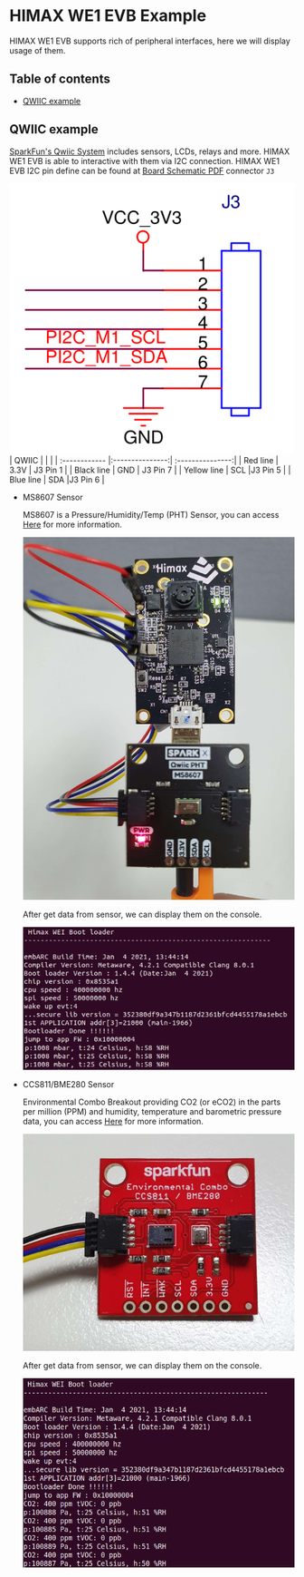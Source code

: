# HIMAX WE1 EVB Example 

HIMAX WE1 EVB supports rich of peripheral interfaces, here we will display usage of them. 

## Table of contents
  - [QWIIC example](#qwiic-example)

   
## QWIIC example

[SparkFun's Qwiic System](https://www.sparkfun.com/qwiic) includes sensors, LCDs, relays and more. HIMAX WE1 EVB is able to interactive with them via I2C connection. HIMAX WE1 EVB I2C pin define can be found at <a href="docs/HIMAX_WE1_EVB_board_sch.pdf" target="_blank">Board Schematic PDF</a> connector `J3`

![alt text](images/HIMAX_WE1_EVB_I2C.png)
|  QWIIC |  |  |
| :------------ |:---------------:| :---------------:|
| Red line | 3.3V | J3 Pin 1 |
| Black line  | GND | J3 Pin 7 |
| Yellow line  | SCL  |J3 Pin 5 |
| Blue line  | SDA  |J3 Pin 6 |



- MS8607 Sensor
  
  MS8607 is a Pressure/Humidity/Temp (PHT) Sensor, you can access [Here](https://www.sparkfun.com/products/16298) for more information. 

  ![alt text](images/HIMAX_WE1_EVB_with_ms8607.png)

  After get data from sensor, we can display them on the console.

  ![alt text](images/ms8607_console.png)


- CCS811/BME280 Sensor

  Environmental Combo Breakout providing CO2 (or eCO2) in the parts per million (PPM) and humidity, temperature and barometric pressure data, you can access [Here](https://www.sparkfun.com/products/14348) for more information. 

  ![alt text](images/HIMAX_WE1_EVB_with_bme280.png)

  After get data from sensor, we can display them on the console.

  ![alt text](images/bme280_console.png)




  